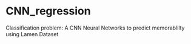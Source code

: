 # CNN_regression
Classification problem: A CNN Neural Networks to predict memorablilty using Lamen Dataset
